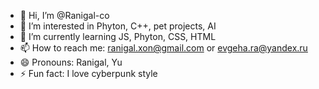 - 👋 Hi, I’m @Ranigal-co
- 👀 I’m interested in Phyton, C++, pet projects, AI
- 🌱 I’m currently learning JS, Phyton, CSS, HTML
- 📫 How to reach me: ranigal.xon@gmail.com or evgeha.ra@yandex.ru
- 😄 Pronouns: Ranigal, Yu
- ⚡ Fun fact: I love cyberpunk style

<!---
Ranigal-co/Ranigal-co is a ✨ special ✨ repository because its `README.md` (this file) appears on your GitHub profile.
You can click the Preview link to take a look at your changes.
--->
